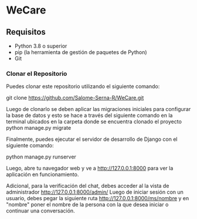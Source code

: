 # WeCare
## Requisitos

- Python 3.8 o superior
- pip (la herramienta de gestión de paquetes de Python)
- Git

### Clonar el Repositorio

Puedes clonar este repositorio utilizando el siguiente comando:

git clone https://github.com/Salome-Serna-R/WeCare.git


Luego de clonarlo se deben aplicar las migraciones iniciales para configurar la base de datos y esto se hace a través del siguiente comando en la terminal ubicados en la carpeta donde se encuentra clonado el proyecto
python manage.py migrate

Finalmente, puedes ejecutar el servidor de desarrollo de Django con el siguiente comando:

python manage.py runserver

Luego, abre tu navegador web y ve a http://127.0.0.1:8000 para ver la aplicación en funcionamiento.

Adicional, para la verificación del chat, debes acceder al la vista de administrador http://127.0.0.1:8000/admin/ Luego de iniciar sesión con un usuario, debes pegar la siguiente ruta http://127.0.0.1:8000/ms/nombre y en "nombre" poner el nombre de la persona con la que desea iniciar o continuar una conversación.

